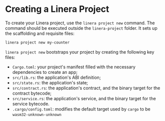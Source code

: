 # Creating a Linera Project

To create your Linera project, use the `linera project new` command. The command
should be executed outside the `linera-project` folder. It sets up the
scaffolding and requisite files:

```bash
linera project new my-counter
```

`linera project new` bootstraps your project by creating the following key
files:

- `Cargo.toml`: your project's manifest filled with the necessary dependencies
  to create an app;
- `src/lib.rs`: the application's ABI definition;
- `src/state.rs`: the application's state;
- `src/contract.rs`: the application's contract, and the binary target for the
  contract bytecode;
- `src/service.rs`: the application's service, and the binary target for the
  service bytecode.
- `.cargo/config.toml`: modifies the default target used by `cargo` to be
  `wasm32-unknown-unknown`
